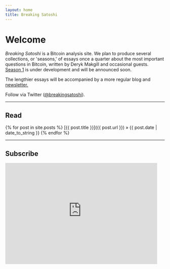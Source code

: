 ```yaml
---
layout: home
title: Breaking Satoshi
---
```


# Welcome

*Breaking Satoshi* is a Bitcoin analysis site. We plan to produce several collections, or 'seasons,' of essays once a quarter about the most important questions in Bitcoin, written by Deryk Makgill and occasional guests. [Season 1](/season-1) is under development and will be announced soon.

The lengthier essays will be accompanied by a more regular blog and [newsletter.](https://breakingsatoshi.substack.com/)

Follow via Twitter ([@breakingsatoshi](https://twitter.com/breakingsatoshi)).

---

## Read

{% for post in site.posts %}
[{{ post.title }}]({{ post.url }})<span class="date"> &raquo; {{ post.date | date_to_string }} </span>
{% endfor %}

---

## Subscribe

<iframe width="480" height="320" src="https://breakingsatoshi.substack.com/embed" frameborder="0" scrolling="no"></iframe>


